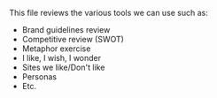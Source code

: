 This file reviews the various tools we can use such as:

* Brand guidelines review
* Competitive review (SWOT)
* Metaphor exercise
* I like, I wish, I wonder
* Sites we like/Don't like
* Personas
* Etc.